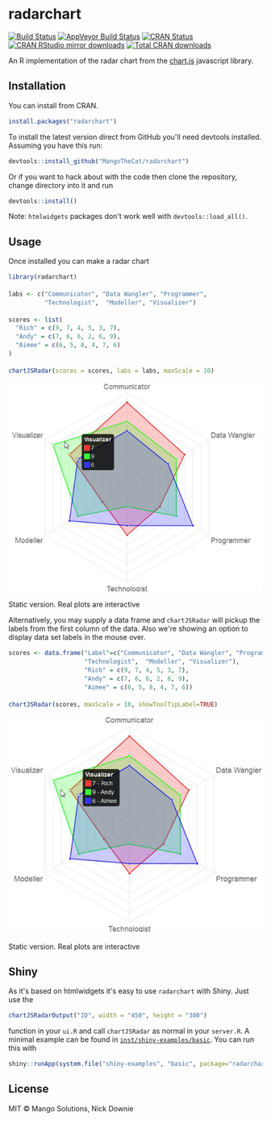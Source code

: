 # radarchart

[![Build Status](https://travis-ci.org/MangoTheCat/radarchart.svg?branch=master)](https://travis-ci.org/MangoTheCat/radarchart) [![AppVeyor Build Status](https://ci.appveyor.com/api/projects/status/github/MangoTheCat/radarchart?branch=master&svg=true)](https://ci.appveyor.com/project/MangoTheCat/radarchart) [![CRAN Status](http://www.r-pkg.org/badges/version/radarchart)](http://www.r-pkg.org/pkg/radarchart)
[![CRAN RStudio mirror downloads](http://cranlogs.r-pkg.org/badges/radarchart)](http://www.r-pkg.org/pkg/radarchart)
[![Total CRAN downloads](http://cranlogs.r-pkg.org/badges/grand-total/radarchart)](http://www.r-pkg.org/pkg/radarchart)



An R implementation of the radar chart from the [chart.js](http://www.chartjs.org/) javascript library.

## Installation

You can install from CRAN.
```r
install.packages("radarchart")
```

To install the latest version direct from GitHub you'll need devtools installed. Assuming you have this run:
```r
devtools::install_github("MangoTheCat/radarchart")
```

Or if you want to hack about with the code then clone the repository, change directory into it and run
```r
devtools::install()
```

Note: `htmlwidgets` packages don't work well with `devtools::load_all()`.

## Usage

Once installed you can make a radar chart

```r
library(radarchart)

labs <- c("Communicator", "Data Wangler", "Programmer",
          "Technologist",  "Modeller", "Visualizer")

scores <- list(
  "Rich" = c(9, 7, 4, 5, 3, 7),
  "Andy" = c(7, 6, 6, 2, 6, 9),
  "Aimee" = c(6, 5, 8, 4, 7, 6)
)

chartJSRadar(scores = scores, labs = labs, maxScale = 10)
```
<img src="inst/figs/readmePlot01.jpg" alt="Static image of example output"  />
<p class="caption">Static version. Real plots are interactive</p>

Alternatively, you may supply a data frame and `chartJSRadar` will pickup the labels from the first column of the data. Also we're showing an option to display data set labels in the mouse over.

```r
scores <- data.frame("Label"=c("Communicator", "Data Wangler", "Programmer",
                     "Technologist",  "Modeller", "Visualizer"),
                     "Rich" = c(9, 7, 4, 5, 3, 7),
                     "Andy" = c(7, 6, 6, 2, 6, 9),
                     "Aimee" = c(6, 5, 8, 4, 7, 6))

chartJSRadar(scores, maxScale = 10, showToolTipLabel=TRUE)
```
<img src="inst/figs/readmePlot02.jpg" alt="Static image of example output"  />
<p class="caption">Static version. Real plots are interactive</p>

## Shiny

As it's based on htmlwidgets it's easy to use `radarchart` with Shiny. Just use the 

```r
chartJSRadarOutput("ID", width = "450", height = "300")
```
function in your `ui.R` and call `chartJSRadar` as normal in your `server.R`. A minimal example can be found in [`inst/shiny-examples/basic`](https://github.com/MangoTheCat/radarchart/tree/master/inst/shiny-examples/basic). You can run this with

```r
shiny::runApp(system.file("shiny-examples", "basic", package="radarchart"))
```


## License

MIT © Mango Solutions, Nick Downie
